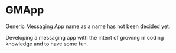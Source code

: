 # GMApp
Generic Messaging App name as a name has not been decided yet. 

Developing a messaging app with the intent of growing in coding knowledge and to have some fun.
